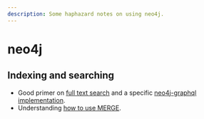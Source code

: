 ```yaml
---
description: Some haphazard notes on using neo4j.
---
```


# neo4j

## Indexing and searching

* Good primer on [full text search](https://graphaware.com/neo4j/2019/01/11/neo4j-full-text-search-deep-dive.html) and a specific [neo4j-graphql implementation](https://blog.grandstack.io/using-neo4js-full-text-search-with-graphql-e3fa484de2ea).
* Understanding [how to use MERGE](https://www.graphgrid.com/using-neo4j-cypher-merge-effectively/).

